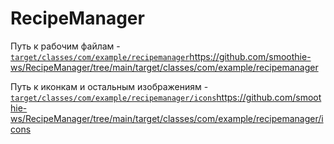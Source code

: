 # RecipeManager
Путь к рабочим файлам - [`target/classes/com/example/recipemanager`](https://github.com/smoothie-ws/RecipeManager/tree/main/target/classes/com/example/recipemanager)https://github.com/smoothie-ws/RecipeManager/tree/main/target/classes/com/example/recipemanager

Путь к иконкам и остальным изображениям - [`target/classes/com/example/recipemanager/icons`](https://github.com/smoothie-ws/RecipeManager/tree/main/target/classes/com/example/recipemanager/icons)https://github.com/smoothie-ws/RecipeManager/tree/main/target/classes/com/example/recipemanager/icons
